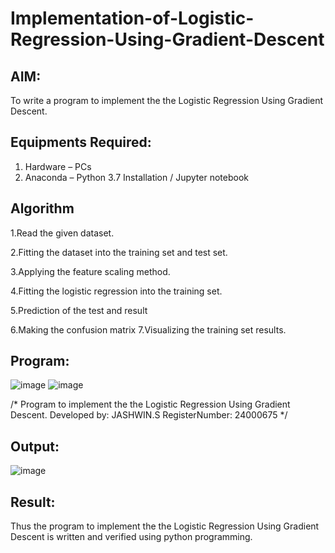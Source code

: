 # Implementation-of-Logistic-Regression-Using-Gradient-Descent

## AIM:
To write a program to implement the the Logistic Regression Using Gradient Descent.

## Equipments Required:
1. Hardware – PCs
2. Anaconda – Python 3.7 Installation / Jupyter notebook

## Algorithm
 1.Read the given dataset.
 
 2.Fitting the dataset into the training set and test set.
 
 3.Applying the feature scaling method.

 4.Fitting the logistic regression into the training set.

 5.Prediction of the test and result

 6.Making the confusion matrix 7.Visualizing the training set results.

## Program:
![image](https://github.com/user-attachments/assets/48c5ace6-d5ab-4ecd-a1a7-dbe5d36e266b)
![image](https://github.com/user-attachments/assets/c061aaa8-b4a5-44a0-9142-2836dea5dd50)



/*
Program to implement the the Logistic Regression Using Gradient Descent.
Developed by: JASHWIN.S
RegisterNumber:  24000675
*/


## Output:
![image](https://github.com/user-attachments/assets/ef23e825-4be7-47a3-8854-368bc3a06bb6)




## Result:
Thus the program to implement the the Logistic Regression Using Gradient Descent is written and verified using python programming.

